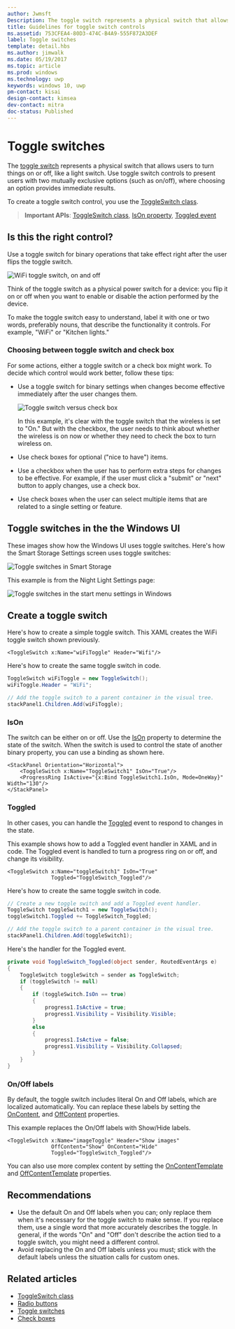 ```yaml
---
author: Jwmsft
Description: The toggle switch represents a physical switch that allows users to turn things on or off.
title: Guidelines for toggle switch controls
ms.assetid: 753CFEA4-80D3-474C-B4A9-555F872A3DEF
label: Toggle switches
template: detail.hbs
ms.author: jimwalk
ms.date: 05/19/2017
ms.topic: article
ms.prod: windows
ms.technology: uwp
keywords: windows 10, uwp
pm-contact: kisai
design-contact: kimsea
dev-contact: mitra
doc-status: Published
---
```

# Toggle switches
<link rel="stylesheet" href="https://az835927.vo.msecnd.net/sites/uwp/Resources/css/custom.css">

The [toggle switch](https://msdn.microsoft.com/library/windows/apps/windows.ui.xaml.controls.toggleswitch.aspx) represents a physical switch that allows users to turn things on or off, like a light switch. Use toggle switch controls to present users with two mutually exclusive options (such as on/off), where choosing an option provides immediate results. 

To create a toggle switch control, you use the  [ToggleSwitch class](https://msdn.microsoft.com/library/windows/apps/windows.ui.xaml.controls.toggleswitch.aspx).

> **Important APIs**: [ToggleSwitch class](https://msdn.microsoft.com/library/windows/apps/windows.ui.xaml.controls.toggleswitch.aspx), [IsOn property](https://msdn.microsoft.com/library/windows/apps/windows.ui.xaml.controls.toggleswitch.ison.aspx), [Toggled event](https://msdn.microsoft.com/library/windows/apps/windows.ui.xaml.controls.toggleswitch.toggled.aspx)


## Is this the right control?

Use a toggle switch for binary operations that take effect right after the user flips the toggle switch.

![WiFi toggle switch, on and off](images/toggleswitches01.png)

Think of the toggle switch as a physical power switch for a device: you flip it on or off when you want to enable or disable the action performed by the device.

To make the toggle switch easy to understand, label it with one or two words, preferably nouns, that describe the functionality it controls. For example, "WiFi" or "Kitchen lights."  


### Choosing between toggle switch and check box

For some actions, either a toggle switch or a check box might work. To decide which control would work better, follow these tips:

-   Use a toggle switch for binary settings when changes become effective immediately after the user changes them.

    ![Toggle switch versus check box](images/toggleswitches02.png)

    In this example, it's clear with the toggle switch that the wireless is set to "On." But with the checkbox, the user needs to think about whether the wireless is on now or whether they need to check the box to turn wireless on.

-   Use check boxes for optional ("nice to have") items. 
-   Use a checkbox when the user has to perform extra steps for changes to be effective. For example, if the user must click a "submit" or "next" button to apply changes, use a check box.
-   Use check boxes when the user can select multiple items that are related to a single setting or feature. 

## Toggle switches in the the Windows UI

These images show how the Windows UI uses toggle switches. Here's how the Smart Storage Settings screen uses toggle switches:

![Toggle switches in Smart Storage](images/SmartStorageToggle.png)

This example is from the Night Light Settings page:

![Toggle switches in the start menu settings in Windows](images/NightLightToggle.png)

## Create a toggle switch

Here's how to create a simple toggle switch. This XAML creates the WiFi toggle switch shown previously.

```xaml
<ToggleSwitch x:Name="wiFiToggle" Header="Wifi"/>
```
Here's how to create the same toggle switch in code.

```csharp
ToggleSwitch wiFiToggle = new ToggleSwitch();
wiFiToggle.Header = "WiFi";

// Add the toggle switch to a parent container in the visual tree.
stackPanel1.Children.Add(wiFiToggle);
```

### IsOn

The switch can be either on or off. Use the [IsOn](https://msdn.microsoft.com/library/windows/apps/windows.ui.xaml.controls.toggleswitch.ison.aspx) property to determine the state of the switch. When the switch is used to control the state of another binary property, you can use a binding as shown here.

```
<StackPanel Orientation="Horizontal">
    <ToggleSwitch x:Name="ToggleSwitch1" IsOn="True"/>
    <ProgressRing IsActive="{x:Bind ToggleSwitch1.IsOn, Mode=OneWay}" Width="130"/>
</StackPanel>
```

### Toggled

In other cases, you can handle the [Toggled](https://msdn.microsoft.com/library/windows/apps/windows.ui.xaml.controls.toggleswitch.toggled.aspx) event to respond to changes in the state.

This example shows how to add a Toggled event handler in XAML and in code. The Toggled event is handled to turn a progress ring on or off, and change its visibility.

```xaml
<ToggleSwitch x:Name="toggleSwitch1" IsOn="True"
              Toggled="ToggleSwitch_Toggled"/>
```

Here's how to create the same toggle switch in code.

```csharp
// Create a new toggle switch and add a Toggled event handler.
ToggleSwitch toggleSwitch1 = new ToggleSwitch();
toggleSwitch1.Toggled += ToggleSwitch_Toggled;

// Add the toggle switch to a parent container in the visual tree.
stackPanel1.Children.Add(toggleSwitch1);
```

Here's the handler for the Toggled event.

```csharp
private void ToggleSwitch_Toggled(object sender, RoutedEventArgs e)
{
    ToggleSwitch toggleSwitch = sender as ToggleSwitch;
    if (toggleSwitch != null)
    {
        if (toggleSwitch.IsOn == true)
        {
            progress1.IsActive = true;
            progress1.Visibility = Visibility.Visible;
        }
        else
        {
            progress1.IsActive = false;
            progress1.Visibility = Visibility.Collapsed;
        }
    }
}
```

### On/Off labels

By default, the toggle switch includes literal On and Off labels, which are localized automatically. You can replace these labels by setting the [OnContent](https://msdn.microsoft.com/library/windows/apps/windows.ui.xaml.controls.toggleswitch.oncontent.aspx), and [OffContent](https://msdn.microsoft.com/library/windows/apps/windows.ui.xaml.controls.toggleswitch.offcontent.aspx) properties.

This example replaces the On/Off labels with Show/Hide labels.  

```xaml
<ToggleSwitch x:Name="imageToggle" Header="Show images"
              OffContent="Show" OnContent="Hide"
              Toggled="ToggleSwitch_Toggled"/>
```

You can also use more complex content by setting the [OnContentTemplate](https://msdn.microsoft.com/library/windows/apps/windows.ui.xaml.controls.toggleswitch.oncontenttemplate.aspx) and [OffContentTemplate](https://msdn.microsoft.com/library/windows/apps/windows.ui.xaml.controls.toggleswitch.offcontenttemplate.aspx) properties.

## Recommendations

-	Use the default On and Off labels when you can; only replace them when it's necessary for the toggle switch to make sense. If you replace them, use a single word that more accurately describes the toggle. In general, if the words "On" and "Off" don't describe the action tied to a toggle switch, you might need a different control.
-	Avoid replacing the On and Off labels unless you must; stick with the default labels unless the situation calls for custom ones.


## Related articles

- [ToggleSwitch class](https://msdn.microsoft.com/library/windows/apps/hh701411)
- [Radio buttons](radio-button.md)
- [Toggle switches](toggles.md)
- [Check boxes](checkbox.md)
